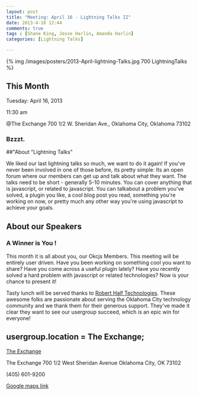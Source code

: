 ```yaml
---
layout: post
title: "Meeting: April 16 - Lightning Talks II"
date: 2013-4-16 12:44
comments: true
tags : [Shane King, Jesse Harlin, Amanda Harlin]
categories: [Lightning Talks]

---
```

{% img /images/posters/2013-April-lightning-Talks.jpg 700 LightningTalks %}

## This Month

Tuesday: April 16, 2013 

11:30 am

@The Exchange
700 1/2 W. Sheridan Ave.,
Oklahoma City, Oklahoma
73102

### Bzzzt.


##"About "Lightning Talks" 

We liked our last lightning talks so much, we want to do it again!  If you've never been involved in one of those before, its pretty simple: Its an open forum where our members can get up and talk about what they want. The talks need to be short - generally 5-10 minutes. You can cover anything that is javascript, or related to javascript. You can talkabout a problem you've solved, a plugin you like, a cool blog post you read, something you're working on now, or pretty much any other way you're using javascript to achieve your goals. 
<!-- more -->

## About our Speakers

### A Winner is  You !

This month it is all about you, our Okcjs Members. This meeting will be entirely user driven. Have you been working on something cool you want to share? Have you come across a useful plugin lately? Have you recently solved a hard problem with javascript or related technologies? Now is your chance to present it! 

Tasty lunch will be served thanks to [Robert Half Technologies](http://www.roberthalftechnology.com/). These awesome folks are passionate about serving the Oklahoma City technology community and we thank them for their generous support. They've made it clear they want to see our usergroup succeed, which is an epic win for everyone!

## usergroup.location = The Exchange;


[The Exchange](http://www.exchangeokc.com/) 

The Exchange
700 1/2 West Sheridan Avenue
Oklahoma City, OK 73102

(405) 601-9200    


[Google maps link](https://maps.google.com/maps?q=+700+West+Sheridan+Avenue+Oklahoma+City,+OK+73102&hl=en&sll=37.0625,-95.677068&sspn=83.75977,57.919922&hnear=700+W+Sheridan+Ave,+Oklahoma+City,+Oklahoma+73102&t=m&z=17)

